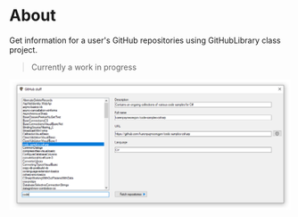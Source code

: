 ﻿# About

Get information for a user's GitHub repositories using GitHubLibrary class project.

> Currently a work in progress

![screen](../assets/GitBrowser.png)